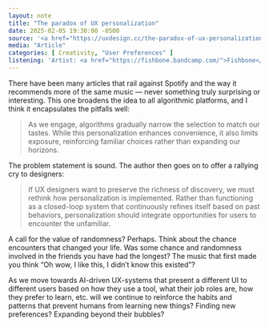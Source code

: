 ```yaml
---
layout: note
title: "The paradox of UX personalization"
date: 2025-02-05 19:30:00 -0500
source: '<a href="https://uxdesign.cc/the-paradox-of-ux-personalization-0acb211c028e">Michael F. Buckley on Medium</a>, February 2, 2025'
media: "Article"
categories: [ Creativity, "User Preferences" ]
listening: 'Artist: <a href="https://fishbone.bandcamp.com/">Fishbone</a>; Album: Self-titled EP'
---
```


There have been many articles that rail against Spotify and the way it recommends more of the same music — never something truly surprising or interesting. This one broadens the idea to all algorithmic platforms, and I think it encapsulates the pitfalls well:

> As we engage, algorithms gradually narrow the selection to match our tastes. While this personalization enhances convenience, it also limits exposure, reinforcing familiar choices rather than expanding our horizons.

The problem statement is sound. The author then goes on to offer a rallying cry to designers:

> If UX designers want to preserve the richness of discovery, we must rethink how personalization is implemented. Rather than functioning as a closed-loop system that continuously refines itself based on past behaviors, personalization should integrate opportunities for users to encounter the unfamiliar.

A call for the value of randomness? Perhaps. Think about the chance encounters that changed your life. Was some chance and randomness involved in the friends you have had the longest? The music that first made you think “Oh wow, I like this, I didn’t know this existed”?

As we move towards AI-driven UX-systems that present a different UI to different users based on how they use a tool, what their job roles are, how they prefer to learn, etc. will we continue to reinforce the habits and patterns that prevent humans from learning new things? Finding new preferences? Expanding beyond their bubbles? 
